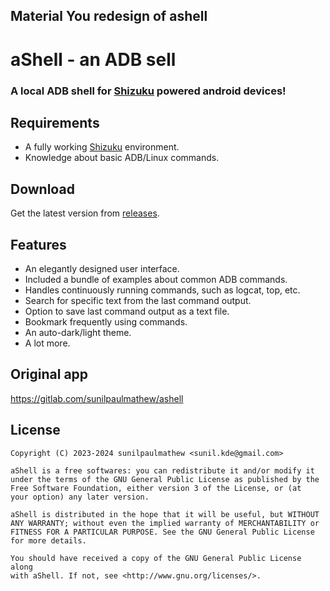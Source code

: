 ## Material You redesign of ashell

# aShell - an ADB sell

### A local ADB shell for [Shizuku](https://shizuku.rikka.app/) powered android devices!

## Requirements
* A fully working [Shizuku](https://shizuku.rikka.app/) environment.
* Knowledge about basic ADB/Linux commands.

## Download
Get the latest version from [releases](https://github.com/DP-Hridayan/ashell/releases).

## Features
* An elegantly designed user interface.
* Included a bundle of examples about common ADB commands.
* Handles continuously running commands, such as logcat, top, etc.
* Search for specific text from the last command output.
* Option to save last command output as a text file.
* Bookmark frequently using commands.
* An auto-dark/light theme.
* A lot more.

## Original app
https://gitlab.com/sunilpaulmathew/ashell

## License

    Copyright (C) 2023-2024 sunilpaulmathew <sunil.kde@gmail.com>

    aShell is a free softwares: you can redistribute it and/or modify it
    under the terms of the GNU General Public License as published by the
    Free Software Foundation, either version 3 of the License, or (at
    your option) any later version.

    aShell is distributed in the hope that it will be useful, but WITHOUT
    ANY WARRANTY; without even the implied warranty of MERCHANTABILITY or
    FITNESS FOR A PARTICULAR PURPOSE. See the GNU General Public License
    for more details.

    You should have received a copy of the GNU General Public License along
    with aShell. If not, see <http://www.gnu.org/licenses/>.
